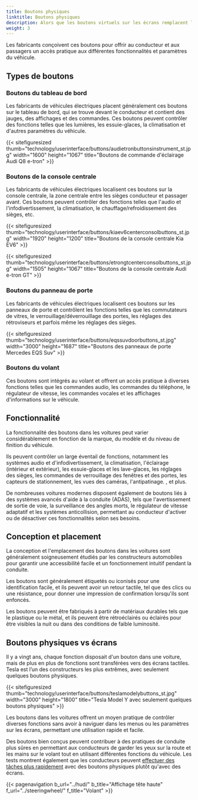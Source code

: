 ```yaml
---
title: Boutons physiques
linktitle: Boutons physiques
description: Alors que les boutons virtuels sur les écrans remplacent les boutons physiques dans de plus en plus de zones, il existe toujours des boutons physiques dans la plupart des véhicules électriques.
weight: 3
---
```


<!-- markdownlint-disable MD033 -->

Les fabricants conçoivent ces boutons pour offrir au conducteur et aux passagers un accès pratique aux différentes fonctionnalités et paramètres du véhicule.

## Types de boutons

### Boutons du tableau de bord

Les fabricants de véhicules électriques placent généralement ces boutons sur le tableau de bord, qui se trouve devant le conducteur et contient des jauges, des affichages et des commandes. Ces boutons peuvent contrôler des fonctions telles que les lumières, les essuie-glaces, la climatisation et d'autres paramètres du véhicule.

{{< sitefiguresized thumb="technology/userinterface/buttons/audietronbuttonsinstrument_st.jpg" width="1600" height="1067" title="Boutons de commande d'éclairage Audi Q8 e-tron" >}}

### Boutons de la console centrale

Les fabricants de véhicules électriques localisent ces boutons sur la console centrale, la zone centrale entre les sièges conducteur et passager avant. Ces boutons peuvent contrôler des fonctions telles que l'audio et l'infodivertissement, la climatisation, le chauffage/refroidissement des sièges, etc.

{{< sitefiguresized thumb="technology/userinterface/buttons/kiaev6centerconsolbuttons_st.jpg" width="1920" height="1200" title="Boutons de la console centrale Kia EV6" >}}

{{< sitefiguresized thumb="technology/userinterface/buttons/etrongtcenterconsolbuttons_st.jpg" width="1505" height="1067" title="Boutons de la console centrale Audi e-tron GT" >}}

### Boutons du panneau de porte

Les fabricants de véhicules électriques localisent ces boutons sur les panneaux de porte et contrôlent les fonctions telles que les commutateurs de vitres, le verrouillage/déverrouillage des portes, les réglages des rétroviseurs et parfois même les réglages des sièges.

{{< sitefiguresized thumb="technology/userinterface/buttons/eqssuvdoorbuttons_st.jpg" width="3000" height="1687" title="Boutons des panneaux de porte Mercedes EQS Suv" >}}

### Boutons du volant

Ces boutons sont intégrés au volant et offrent un accès pratique à diverses fonctions telles que les commandes audio, les commandes du téléphone, le régulateur de vitesse, les commandes vocales et les affichages d'informations sur le véhicule.

## Fonctionnalité

La fonctionnalité des boutons dans les voitures peut varier considérablement en fonction de la marque, du modèle et du niveau de finition du véhicule.

Ils peuvent contrôler un large éventail de fonctions, notamment les systèmes audio et d'infodivertissement, la climatisation, l'éclairage (intérieur et extérieur), les essuie-glaces et les lave-glaces, les réglages des sièges, les commandes de verrouillage des fenêtres et des portes, les capteurs de stationnement, les vues des caméras, l'antipatinage. , et plus.

De nombreuses voitures modernes disposent également de boutons liés à des systèmes avancés d'aide à la conduite (ADAS), tels que l'avertissement de sortie de voie, la surveillance des angles morts, le régulateur de vitesse adaptatif et les systèmes anticollision, permettant au conducteur d'activer ou de désactiver ces fonctionnalités selon ses besoins.

## Conception et placement

La conception et l'emplacement des boutons dans les voitures sont généralement soigneusement étudiés par les constructeurs automobiles pour garantir une accessibilité facile et un fonctionnement intuitif pendant la conduite.

Les boutons sont généralement étiquetés ou iconisés pour une identification facile, et ils peuvent avoir un retour tactile, tel que des clics ou une résistance, pour donner une impression de confirmation lorsqu'ils sont enfoncés.

Les boutons peuvent être fabriqués à partir de matériaux durables tels que le plastique ou le métal, et ils peuvent être rétroéclairés ou éclairés pour être visibles la nuit ou dans des conditions de faible luminosité.

## Boutons physiques vs écrans

Il y a vingt ans, chaque fonction disposait d'un bouton dans une voiture, mais de plus en plus de fonctions sont transférées vers des écrans tactiles. Tesla est l’un des constructeurs les plus extrêmes, avec seulement quelques boutons physiques.

{{< sitefiguresized thumb="technology/userinterface/buttons/teslamodelybuttons_st.jpg" width="3000" height="1800" title="Tesla Model Y avec seulement quelques boutons physiques" >}}

Les boutons dans les voitures offrent un moyen pratique de contrôler diverses fonctions sans avoir à naviguer dans les menus ou les paramètres sur les écrans, permettant une utilisation rapide et facile.

Des boutons bien conçus peuvent contribuer à des pratiques de conduite plus sûres en permettant aux conducteurs de garder les yeux sur la route et les mains sur le volant tout en utilisant différentes fonctions du véhicule. Les tests montrent également que les conducteurs peuvent [effectuer des tâches plus rapidement](https://www.vibilagare.se/english/physical-buttons-outperform-touchscreens-new-cars-test-finds) avec des boutons physiques plutôt qu'avec des écrans.

{{< pagenavigation b_url="../hud/" b_title="Affichage tête haute" f_url="../steeringwheel/" f_title="Volant" >}}